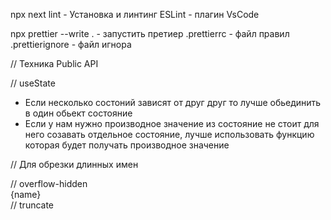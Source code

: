 npx next lint - Установка и линтинг
ESLint - плагин VsCode

npx prettier --write . - запустить претиер
.prettierrc - файл правил
.prettierignore - файл игнора

// Техника Public API

// useState
* Если несколько состоний зависят от друг друг то лучше обьединить в один обьект состояние
* Если у нам нужно производное значение из состояние не стоит для него созавать отдельное состояние, лучше использовать функцию которая будет получать производное значение

// Для обрезки длинных имен
<div className="overflow-hidden"> // overflow-hidden
    <div className=" text-lg leading-tight truncate">{name}</div> // truncate
</div>